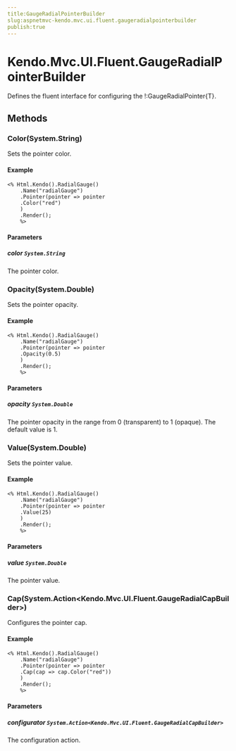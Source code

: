 ```yaml
---
title:GaugeRadialPointerBuilder
slug:aspnetmvc-kendo.mvc.ui.fluent.gaugeradialpointerbuilder
publish:true
---
```


# Kendo.Mvc.UI.Fluent.GaugeRadialPointerBuilder

Defines the fluent interface for configuring the !:GaugeRadialPointer{T}.

## Methods

### Color(System.String)
Sets the pointer color.

#### Example
    <% Html.Kendo().RadialGauge()
        .Name("radialGauge")
        .Pointer(pointer => pointer
        .Color("red")
        )
        .Render();
        %>

#### Parameters

##### color `System.String`
The pointer color.

### Opacity(System.Double)
Sets the pointer opacity.

#### Example
    <% Html.Kendo().RadialGauge()
        .Name("radialGauge")
        .Pointer(pointer => pointer
        .Opacity(0.5)
        )
        .Render();
        %>

#### Parameters

##### opacity `System.Double`
The pointer opacity in the range from 0 (transparent) to 1 (opaque).
            The default value is 1.

### Value(System.Double)
Sets the pointer value.

#### Example
    <% Html.Kendo().RadialGauge()
        .Name("radialGauge")
        .Pointer(pointer => pointer
        .Value(25)
        )
        .Render();
        %>

#### Parameters

##### value `System.Double`
The pointer value.

### Cap(System.Action\<Kendo.Mvc.UI.Fluent.GaugeRadialCapBuilder\>)
Configures the pointer cap.

#### Example
    <% Html.Kendo().RadialGauge()
        .Name("radialGauge")
        .Pointer(pointer => pointer
        .Cap(cap => cap.Color("red"))
        )
        .Render();
        %>

#### Parameters

##### configurator `System.Action<Kendo.Mvc.UI.Fluent.GaugeRadialCapBuilder>`
The configuration action.